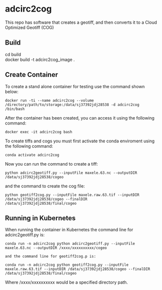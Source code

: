 # adcirc2cog
This repo has software that creates a geotiff, and then converts it to a Cloud Optimized Geotiff (COG)

## Build
  cd build  
  docker build -t adcirc2cog_image .

## Create Container

  To create a stand alone container for testing use the command shown below:

    docker run -ti --name adcirc2cog --volume /directory/path/to/storage:/data/sj37392jdj28538 -d adcirc2cog /bin/bash

  After the container has been created, you can access it using the following command:

    docker exec -it adcirc2cog bash

  To create tiffs and cogs you must first activate the conda enviroment using the following command:

    conda activate adcirc2cog

  Now you can run the command to create a tiff:

    python adcirc2geotiff.py --inputFile maxele.63.nc --outputDIR /data/sj37392jdj28538/cogeo 

  and the command to create the cog file:

    python geotiff2cog.py --inputFile maxele.raw.63.tif --inputDIR /data/sj37392jdj28538/cogeo --finalDIR /data/sj37392jdj28538/final/cogeo

## Running in Kubernetes

When running the container in Kubernetes the command line for adcirc2geotiff.py is:

    conda run -n adcirc2cog python adcirc2geotiff.py --inputFile maxele.63.nc --outputDIR /xxxx/xxxxxxxxxx/cogeo 

    and the command line for geotiff2cog.p is:

    conda run -n adcirc2cog python geotiff2cog.py --inputFile maxele.raw.63.tif --inputDIR /data/sj37392jdj28538/cogeo --finalDIR /data/sj37392jdj28538/final/cogeo

Where /xxxx/xxxxxxxxxx would be a specified directory path.
 
